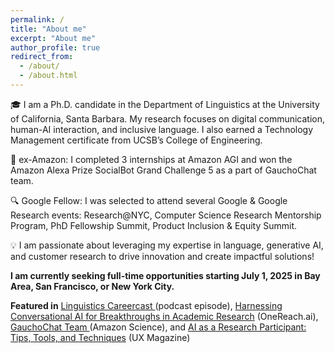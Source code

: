 ```yaml
---
permalink: /
title: "About me"
excerpt: "About me"
author_profile: true
redirect_from: 
  - /about/
  - /about.html
---
```


🎓 I am a Ph.D. candidate in the Department of Linguistics at the University of California, Santa Barbara. My research focuses on digital communication, human-AI interaction, and inclusive language. I also earned a Technology Management certificate from UCSB’s College of Engineering. 

🤖 ex-Amazon: I completed 3 internships at Amazon AGI and won the Amazon Alexa Prize SocialBot Grand Challenge 5 as a part of GauchoChat team. 

🔍 Google Fellow: I was selected to attend several Google & Google Research events: Research@NYC, Computer Science Research Mentorship Program, PhD Fellowship Summit, Product Inclusion & Equity Summit.

💡 I am passionate about leveraging my expertise in language, generative AI, and customer research to drive innovation and create impactful solutions!

**I am currently seeking full-time opportunities starting July 1, 2025 in Bay Area, San Francisco, or New York City.**

**Featured in** <a href="https://www.linguisticscareercast.com/podcast/episode-38-marina-zhukova/"> Linguistics Careercast </a> (podcast episode), <a href="https://onereach.ai/harnessing-conversational-ai-for-breakthroughs-in-academic-research/">Harnessing Conversational AI for Breakthroughs in Academic Research</a> (OneReach.ai), <a href="https://www.amazon.science/alexa-prize/teams/gauchochat-2022"> GauchoChat Team </a> (Amazon Science), and <a href="https://uxmag.com/articles/ai-as-a-research-participant-tips-tools-and-techniques"> AI as a Research Participant: Tips, Tools, and Techniques</a> (UX Magazine)









